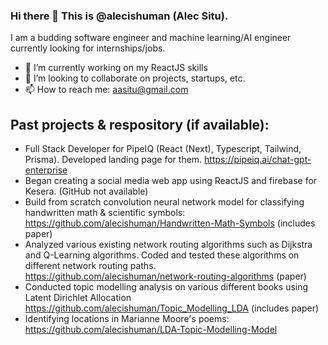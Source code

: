### Hi there 👋 This is @alecishuman (Alec Situ).
I am a budding software engineer and machine learning/AI engineer currently looking for internships/jobs.
- 🔭 I’m currently working on my ReactJS skills
- 👯 I’m looking to collaborate on projects, startups, etc.
- 📫 How to reach me: aasitu@gmail.com

## Past projects & respository (if available):
- Full Stack Developer for PipeIQ (React (Next), Typescript, Tailwind, Prisma). Developed landing page for them. https://pipeiq.ai/chat-gpt-enterprise
- Began creating a social media web app using ReactJS and firebase for Kesera. (GitHub not available)
- Build from scratch convolution neural network model for classifying handwritten math & scientific symbols: https://github.com/alecishuman/Handwritten-Math-Symbols (includes paper) 
- Analyzed various existing network routing algorithms such as Dijkstra and Q-Learning algorithms. Coded and tested these algorithms on different network routing paths. https://github.com/alecishuman/network-routing-algorithms (paper)
- Conducted topic modelling analysis on various different books using Latent Dirichlet Allocation https://github.com/alecishuman/Topic_Modelling_LDA (includes paper)
- Identifying locations in Marianne Moore's poems: https://github.com/alecishuman/LDA-Topic-Modelling-Model

<!--
**alecishuman/alecishuman** is a ✨ _special_ ✨ repository because its `README.md` (this file) appears on your GitHub profile.

Here are some ideas to get you started:

- 🔭 I’m currently working on improving my ReactJS skills
- 🌱 I’m currently learning ...
- 👯 I’m looking to collaborate on ...
- 🤔 I’m looking for help with ...
- 💬 Ask me about ...
- 📫 How to reach me: ...
- 😄 Pronouns: ...
- ⚡ Fun fact: ...
-->
